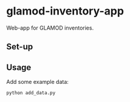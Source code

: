 # glamod-inventory-app

Web-app for GLAMOD inventories.

## Set-up


## Usage

Add some example data:

```
python add_data.py
```
